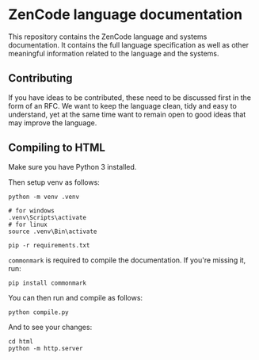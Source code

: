 # ZenCode language documentation

This repository contains the ZenCode language and systems documentation. It contains the full language specification as well as other meaningful information related to the language and the systems.

## Contributing

If you have ideas to be contributed, these need to be discussed first in the form of an RFC. We want to keep the language clean, tidy and easy to understand, yet at the same time want to remain open to good ideas that may improve the language.

## Compiling to HTML

Make sure you have Python 3 installed.

Then setup venv as follows:

```commandline
python -m venv .venv

# for windows
.venv\Scripts\activate
# for linux
source .venv\Bin\activate

pip -r requirements.txt
```

`commonmark` is required to compile the documentation. If you're missing it, run:

`pip install commonmark`

You can then run and compile as follows:

```commandline
python compile.py
```

And to see your changes:

```commandline
cd html
python -m http.server
```




